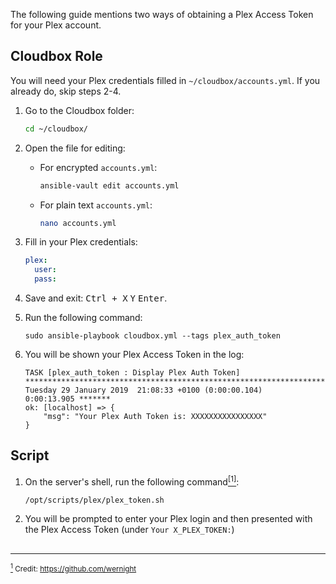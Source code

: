 The following guide mentions two ways of obtaining a Plex Access Token for your Plex account.

## Cloudbox Role

You will need your Plex credentials filled in `~/cloudbox/accounts.yml`. If you already do, skip steps 2-4.

1. Go to the Cloudbox folder:

   ```bash
   cd ~/cloudbox/
   ```

1. Open the file for editing:

   - For encrypted `accounts.yml`:

     ```bash
     ansible-vault edit accounts.yml
     ```

   - For plain text `accounts.yml`:

     ```bash
     nano accounts.yml
     ```

1. Fill in your Plex credentials:

   ```yml
   plex:
     user:
     pass:
   ```

1. Save and exit: <kbd class="platform-all">Ctrl + X</kbd> <kbd class="platform-all">Y</kbd> <kbd class="platform-all">Enter</kbd>.

1. Run the following command:

   ```
   sudo ansible-playbook cloudbox.yml --tags plex_auth_token
   ```

1. You will be shown your Plex Access Token in the log:

   ```
   TASK [plex_auth_token : Display Plex Auth Token] 
   ***********************************************************************************
   Tuesday 29 January 2019  21:08:33 +0100 (0:00:00.104)       0:00:13.905 *******
   ok: [localhost] => {
       "msg": "Your Plex Auth Token is: XXXXXXXXXXXXXXXX"
   }
   ```

## Script


1. On the server's shell, run the following command<a href="#note1" id="note1ref"><sup>[1]</sup></a>:

   ```bash
   /opt/scripts/plex/plex_token.sh
   ```
   
1. You will be prompted to enter your Plex login and then presented with the Plex Access Token (under `Your X_PLEX_TOKEN:`)


## 

---

<sub> <a id="note1" href="#note1ref"><sup>1</sup></a> Credit: https://github.com/wernight</sub><br>
